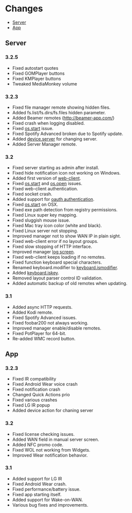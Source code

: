 # Changes
* [Server](#server)
* [App](#app)


## Server

### 3.2.5
* Fixed autostart quotes
* Fixed GOMPlayer buttons
* Fixed KMPlayer buttons
* Tweaked MediaMonkey volume

### 3.2.3
* Fixed file manager remote showing hidden files.
* Added fs.list/fs.dirs/fs.files hidden parameter.
* Added Beamer remotes (http://beamer-app.com/)
* Fixed crash when logging disabled.
* Fixed [os.start](/libs/os.md#osstart-command-arg1-arg2--) issue.
* Fixed Spotify Advanced broken due to Spotify update.
* Added [device.server](/libs/device.md#deviceserver-name-) for changing server.
* Added Server Manager remote.

### 3.2
* Fixed server starting as admin after install.
* Fixed hide notification icon not working on Windows.
* Added first version of [web-client](http://localhost:9510/client).
* Fixed [os.start](/libs/os.md#osstart-command-arg1-arg2--) and [os.open](/libs/os.md#osopen-path-args-) issues.
* Fixed web-client authentication.
* Fixed socket crash.
* Added support for [oauth authentication](http://localhost:9510/web/#/status/connect).
* Fixed [os.start](/libs/os.md#osstart-command-arg1-arg2--) on OSX.
* Fixed exe path detection from registry permissions.
* Fixed Linux super key mapping.
* Fixed sluggish mouse issue.
* Fixed Mac tray icon color (white and black).
* Fixed Linux server not stopping.
* Improved manager not to show WAN IP in plain sight.
* Fixed web-client error if no layout groups.
* Fixed slow stopping of HTTP interface.
* Improved manager [log screen](http://localhost:9510/web/#/log).
* Fixed web-client keeps loading if no remotes.
* Fixed function keyboard special characters.
* Renamed keyboard.modifier to [keyboard.ismodifier](/libs/keyboard.md#keyboardismodifier-key-).
* Added [keyboard.iskey](/libs/keyboard.md#keyboardiskey-key-).
* Removed layout parser control ID validation.
* Added automatic backup of old remotes when updating.

### 3.1
* Added async HTTP requests.
* Added Kodi remote.
* Fixed Spotify Advanced issues.
* Fixed foobar200 not always working.
* Improved manager enable/disable remotes.
* Fixed PotPlayer for 64-bit.
* Re-added WMC record button.

## App

### 3.2.3
* Fixed IR compatibility
* Fixed Android Wear voice crash
* Fixed notification crash
* Changed Quick Actions prio
* Fixed various crashes
* Fixed LG IR popup
* Added device action for chaning server

### 3.2
* Fixed license checking issues.
* Added WAN field in manual server screen.
* Added NFC promo code.
* Fixed WOL not working from Widgets.
* Improved Wear notification behavior.

### 3.1
* Added support for LG IR
* Fixed Android Wear crash.
* Fixed performance/battery issue.
* Fixed app starting itself.
* Added support for Wake-on-WAN.
* Various bug fixes and improvements.
